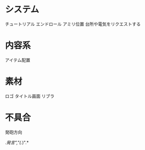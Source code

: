 
# システム
チュートリアル
エンドロール
アミリ位置
台所や電気をリクエストする

# 内容系
アイテム配置

# 素材
ロゴ
タイトル画面
リブラ

# 不具合
発砲方向

.*発言","(.*)".*


